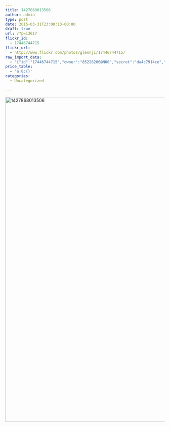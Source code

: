```yaml
---
title: 1427868013506
author: admin
type: post
date: 2015-03-31T23:00:13+00:00
draft: true
url: /?p=13617
flickr_id:
  - 17446744715
flickr_url:
  - http://www.flickr.com/photos/glennji/17446744715/
raw_import_data:
  - '{"id":"17446744715","owner":"85226206@N00","secret":"da4c7914ce","server":"5338","farm":6,"title":"1427868013506","ispublic":0,"isfriend":0,"isfamily":0,"description":{"_content":""},"dateupload":"1431157648","lastupdate":"1431157651","datetaken":"2015-03-31 23:00:13","datetakengranularity":0,"datetakenunknown":"1","ownername":"glennji","tags":"","machine_tags":"","originalsecret":"d54178cf4b","originalformat":"jpg","latitude":0,"longitude":0,"accuracy":0,"context":0,"media":"photo","media_status":"ready","url_o":"https://farm6.staticflickr.com/5338/17446744715_d54178cf4b_o.jpg","height_o":"1845","width_o":"1080"}'
price_table:
  - 'a:0:{}'
categories:
  - Uncategorized

---
```

<p class="flickr-image">
  <a href="http://www.flickr.com/photos/glennji/17446744715/" class="flickr-link"><img src="/wp-content/uploads/2015/04/17446744715_d54178cf4b_o-599x1024.jpg" width="599" height="1024" alt="1427868013506" class="keyring-img" /></a>
</p>
